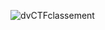 ![dvCTFclassement](https://user-images.githubusercontent.com/91023285/158070945-2728fe33-2f52-4898-96b9-d9ca6843485b.png)
